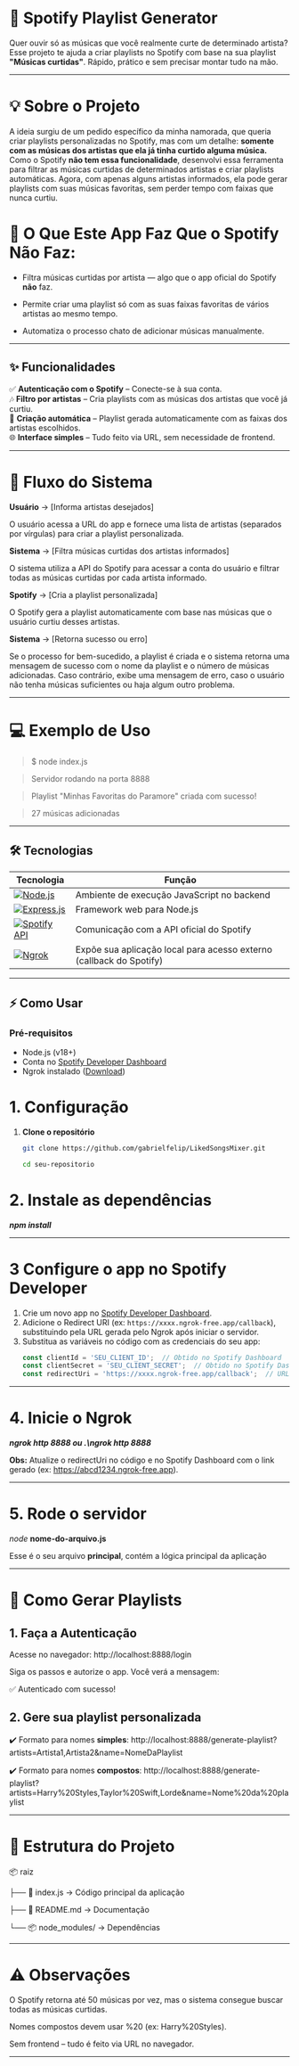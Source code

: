 # 🎵 Spotify Playlist Generator  

Quer ouvir só as músicas que você realmente curte de determinado artista? Esse projeto te ajuda a criar playlists no Spotify com base na sua playlist **"Músicas curtidas"**. Rápido, prático e sem precisar montar tudo na mão.  

---

# 💡 Sobre o Projeto
A ideia surgiu de um pedido específico da minha namorada, que queria criar playlists personalizadas no Spotify, mas com um detalhe: **somente com as músicas dos artistas que ela já tinha curtido alguma música.** Como o Spotify **não tem essa funcionalidade**, desenvolvi essa ferramenta para filtrar as músicas curtidas de determinados artistas e criar playlists automáticas. Agora, com apenas alguns artistas informados, ela pode gerar playlists com suas músicas favoritas, sem perder tempo com faixas que nunca curtiu.





# 🤖 O Que Este App Faz Que o Spotify Não Faz:

- Filtra músicas curtidas por artista — algo que o app oficial do Spotify **não** faz.

- Permite criar uma playlist só com as suas faixas favoritas de vários artistas ao mesmo tempo.

- Automatiza o processo chato de adicionar músicas manualmente.

---

## ✨ Funcionalidades  

✅ **Autenticação com o Spotify** – Conecte-se à sua conta.  
🎶 **Filtro por artistas** – Cria playlists com as músicas dos artistas que você já curtiu.  
🔄 **Criação automática** – Playlist gerada automaticamente com as faixas dos artistas escolhidos.  
🌐 **Interface simples** – Tudo feito via URL, sem necessidade de frontend.  

---

# 🔄 Fluxo do Sistema
**Usuário** → [Informa artistas desejados]

O usuário acessa a URL do app e fornece uma lista de artistas (separados por vírgulas) para criar a playlist personalizada.

**Sistema** → [Filtra músicas curtidas dos artistas informados]

O sistema utiliza a API do Spotify para acessar a conta do usuário e filtrar todas as músicas curtidas por cada artista informado.

**Spotify** → [Cria a playlist personalizada]

O Spotify gera a playlist automaticamente com base nas músicas que o usuário curtiu desses artistas.

**Sistema** → [Retorna sucesso ou erro]

Se o processo for bem-sucedido, a playlist é criada e o sistema retorna uma mensagem de sucesso com o nome da playlist e o número de músicas adicionadas. Caso contrário, exibe uma mensagem de erro, caso o usuário não tenha músicas suficientes ou haja algum outro problema.

---

# 💻 Exemplo de Uso

> $ node index.js

> Servidor rodando na porta 8888

> Playlist "Minhas Favoritas do Paramore" criada com sucesso!

> 27 músicas adicionadas

---

## 🛠️ Tecnologias  

| Tecnologia | Função |
|------------|--------|
| [![Node.js](https://img.shields.io/badge/Node.js-339933?style=for-the-badge&logo=nodedotjs&logoColor=white)](https://nodejs.org/) | Ambiente de execução JavaScript no backend |
| [![Express.js](https://img.shields.io/badge/Express.js-000000?style=for-the-badge&logo=express&logoColor=white)](https://expressjs.com/) | Framework web para Node.js |
| [![Spotify API](https://img.shields.io/badge/Spotify_API-1ED760?style=for-the-badge&logo=spotify&logoColor=white)](https://github.com/thelinmichael/spotify-web-api-node) | Comunicação com a API oficial do Spotify |
| [![Ngrok](https://img.shields.io/badge/Ngrok-1F1F1F?style=for-the-badge&logo=ngrok&logoColor=white)](https://ngrok.com/) | Expõe sua aplicação local para acesso externo (callback do Spotify) |

---

## ⚡ Como Usar  

### **Pré-requisitos**  
- Node.js (v18+)  
- Conta no [Spotify Developer Dashboard](https://developer.spotify.com/dashboard/)  
- Ngrok instalado ([Download](https://ngrok.com/download))  

# 1. **Configuração**  

1. **Clone o repositório**  
   ```bash
   git clone https://github.com/gabrielfelip/LikedSongsMixer.git

   cd seu-repositorio
   
# 2. **Instale as dependências**

***npm install***

---

# 3 Configure o app no Spotify Developer

1. Crie um novo app no [Spotify Developer Dashboard](https://developer.spotify.com/dashboard/).
2. Adicione o Redirect URI (ex: `https://xxxx.ngrok-free.app/callback`), substituindo pela URL gerada pelo Ngrok após iniciar o servidor.
3. Substitua as variáveis no código com as credenciais do seu app:
   ```javascript
   const clientId = 'SEU_CLIENT_ID';  // Obtido no Spotify Dashboard
   const clientSecret = 'SEU_CLIENT_SECRET';  // Obtido no Spotify Dashboard
   const redirectUri = 'https://xxxx.ngrok-free.app/callback';  // URL gerada pelo Ngrok


---

# 4. **Inicie o Ngrok**

***ngrok http 8888 ou .\ngrok http 8888***

**Obs:** Atualize o redirectUri no código e no Spotify Dashboard com o link gerado (ex: https://abcd1234.ngrok-free.app).

---

# 5. **Rode o servidor**

*node* **nome-do-arquivo.js**

Esse é o seu arquivo **principal**, contém a lógica principal da aplicação

---

# 🔄 **Como Gerar Playlists**
## 1. **Faça a Autenticação**

Acesse no navegador: http://localhost:8888/login

Siga os passos e autorize o app. Você verá a mensagem:

✅ Autenticado com sucesso!

## 2. **Gere sua playlist personalizada**

✔️ Formato para nomes **simples**: http://localhost:8888/generate-playlist?artists=Artista1,Artista2&name=NomeDaPlaylist

✔️ Formato para nomes **compostos**: http://localhost:8888/generate-playlist?artists=Harry%20Styles,Taylor%20Swift,Lorde&name=Nome%20da%20playlist

---

# 📂 Estrutura do Projeto

📦 raiz

├── 📄 index.js          → Código principal da aplicação

├── 📄 README.md         → Documentação

└── 📦 node_modules/     → Dependências

---

# ⚠️ Observações

O Spotify retorna até 50 músicas por vez, mas o sistema consegue buscar todas as músicas curtidas.

Nomes compostos devem usar %20 (ex: Harry%20Styles).

Sem frontend – tudo é feito via URL no navegador.

---










